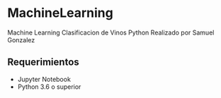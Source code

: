 # MachineLearning
Machine Learning Clasificacion de Vinos Python
Realizado por Samuel Gonzalez

## Requerimientos
* Jupyter Notebook
* Python 3.6 o superior
